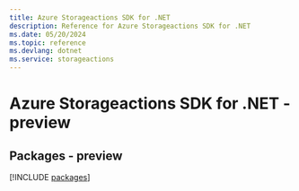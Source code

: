```yaml
---
title: Azure Storageactions SDK for .NET
description: Reference for Azure Storageactions SDK for .NET
ms.date: 05/20/2024
ms.topic: reference
ms.devlang: dotnet
ms.service: storageactions
---
```

# Azure Storageactions SDK for .NET - preview
## Packages - preview
[!INCLUDE [packages](storageactions-index.md)]
